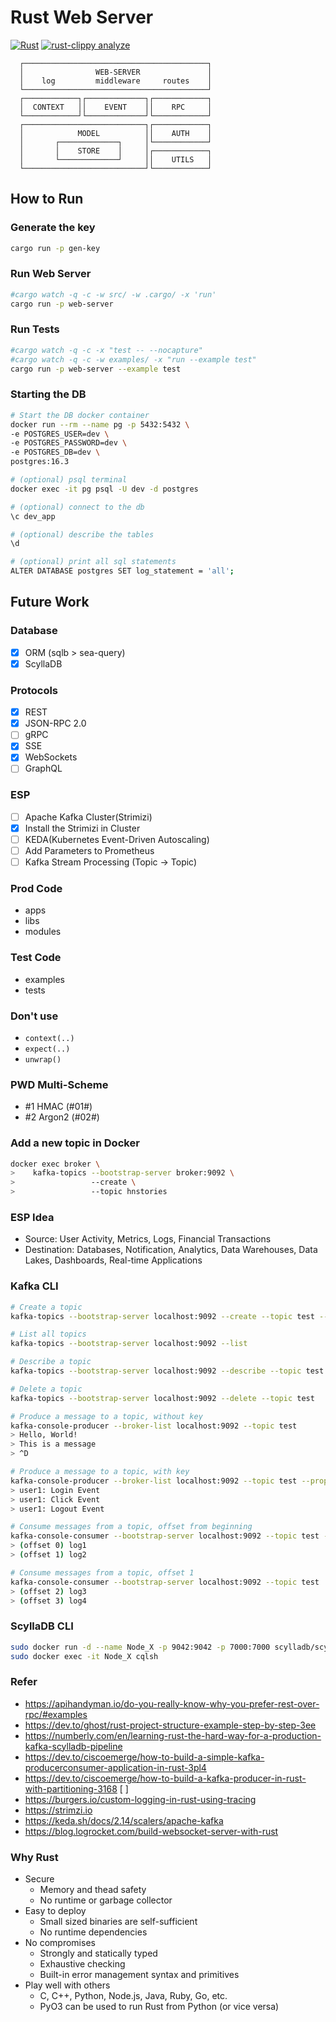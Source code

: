 # Rust Web Server

[![Rust](https://github.com/bloomingFlower/axum_backend/actions/workflows/rust.yml/badge.svg)](https://github.com/bloomingFlower/axum_backend/actions/workflows/rust.yml)
[![rust-clippy analyze](https://github.com/bloomingFlower/axum_backend/actions/workflows/rust-clippy.yml/badge.svg)](https://github.com/bloomingFlower/axum_backend/actions/workflows/rust-clippy.yml)

```plaintext
  ┌─────────────────────────────────────────┐
  │                WEB-SERVER               │
  │    log         middleware     routes    │
  └─────────────────────────────────────────┘
  ┌────────────┐┌─────────────┐┌────────────┐
  │  CONTEXT   ││    EVENT    ││    RPC     │
  └────────────┘└─────────────┘└────────────┘
  ┌───────────────────────────┐┌────────────┐
  │            MODEL          ││    AUTH    │
  │       ┌─────────────┐     │└────────────┘
  │       │    STORE    │     │┌────────────┐
  │       └─────────────┘     ││    UTILS   │
  └───────────────────────────┘└────────────┘
```

## How to Run

### Generate the key

```sh
cargo run -p gen-key
```

### Run Web Server

```sh
#cargo watch -q -c -w src/ -w .cargo/ -x 'run'
cargo run -p web-server
```

### Run Tests

```sh
#cargo watch -q -c -x "test -- --nocapture"
#cargo watch -q -c -w examples/ -x "run --example test"
cargo run -p web-server --example test
```

### Starting the DB

```sh
# Start the DB docker container
docker run --rm --name pg -p 5432:5432 \
-e POSTGRES_USER=dev \
-e POSTGRES_PASSWORD=dev \
-e POSTGRES_DB=dev \
postgres:16.3

# (optional) psql terminal
docker exec -it pg psql -U dev -d postgres

# (optional) connect to the db
\c dev_app

# (optional) describe the tables
\d

# (optional) print all sql statements
ALTER DATABASE postgres SET log_statement = 'all';
```

## Future Work

### Database

- [x] ORM (sqlb > sea-query)
- [x] ScyllaDB

### Protocols

- [x] REST
- [x] JSON-RPC 2.0
- [ ] gRPC
- [x] SSE
- [x] WebSockets
- [ ] GraphQL

### ESP

- [ ] Apache Kafka Cluster(Strimizi)
- [x] Install the Strimizi in Cluster
- [ ] KEDA(Kubernetes Event-Driven Autoscaling)
- [ ] Add Parameters to Prometheus
- [ ] Kafka Stream Processing (Topic -> Topic)

### Prod Code

- apps
- libs
- modules

### Test Code

- examples
- tests

### Don't use

- `context(..)`
- `expect(..)`
- `unwrap()`

### PWD Multi-Scheme

- #1 HMAC (#01#)
- #2 Argon2 (#02#)

### Add a new topic in Docker

```sh
docker exec broker \
>    kafka-topics --bootstrap-server broker:9092 \
>                 --create \
>                 --topic hnstories
```

### ESP Idea

- Source: User Activity, Metrics, Logs, Financial Transactions
- Destination: Databases, Notification, Analytics, Data Warehouses, Data Lakes, Dashboards, Real-time Applications

### Kafka CLI

```sh
# Create a topic
kafka-topics --bootstrap-server localhost:9092 --create --topic test --partitions 1 --replication-factor 1

# List all topics
kafka-topics --bootstrap-server localhost:9092 --list

# Describe a topic
kafka-topics --bootstrap-server localhost:9092 --describe --topic test

# Delete a topic
kafka-topics --bootstrap-server localhost:9092 --delete --topic test

# Produce a message to a topic, without key
kafka-console-producer --broker-list localhost:9092 --topic test
> Hello, World!
> This is a message
> ^D

# Produce a message to a topic, with key
kafka-console-producer --broker-list localhost:9092 --topic test --property parse.key=true --property key.separator=:
> user1: Login Event
> user1: Click Event
> user1: Logout Event

# Consume messages from a topic, offset from beginning
kafka-console-consumer --bootstrap-server localhost:9092 --topic test --from-beginning
> (offset 0) log1
> (offset 1) log2

# Consume messages from a topic, offset 1
kafka-console-consumer --bootstrap-server localhost:9092 --topic test
> (offset 2) log3
> (offset 3) log4
```

### ScyllaDB CLI

```sh
sudo docker run -d --name Node_X -p 9042:9042 -p 7000:7000 scylladb/scylla:latest
sudo docker exec -it Node_X cqlsh
```

### Refer

- <https://apihandyman.io/do-you-really-know-why-you-prefer-rest-over-rpc/#examples>
- <https://dev.to/ghost/rust-project-structure-example-step-by-step-3ee>
- <https://numberly.com/en/learning-rust-the-hard-way-for-a-production-kafka-scylladb-pipeline>
- <https://dev.to/ciscoemerge/how-to-build-a-simple-kafka-producerconsumer-application-in-rust-3pl4>
- <https://dev.to/ciscoemerge/how-to-build-a-kafka-producer-in-rust-with-partitioning-3168> [ ]
- <https://burgers.io/custom-logging-in-rust-using-tracing>
- <https://strimzi.io>
- <https://keda.sh/docs/2.14/scalers/apache-kafka>
- <https://blog.logrocket.com/build-websocket-server-with-rust>

### Why Rust

- Secure
  - Memory and thead safety
  - No runtime or garbage collector
- Easy to deploy
  - Small sized binaries are self-sufficient
  - No runtime dependencies
- No compromises
  - Strongly and statically typed
  - Exhaustive checking
  - Built-in error management syntax and primitives
- Play well with others
  - C, C++, Python, Node.js, Java, Ruby, Go, etc.
  - PyO3 can be used to run Rust from Python (or vice versa)
